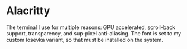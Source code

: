 # Alacritty

The terminal I use for multiple reasons: GPU accelerated, scroll-back support, transparency, and sup-pixel anti-aliasing. The font is set to my custom Iosevka variant, so that must be installed on the system.
